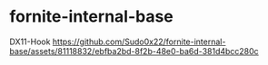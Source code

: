 # fornite-internal-base
DX11-Hook
https://github.com/Sudo0x22/fornite-internal-base/assets/81118832/ebfba2bd-8f2b-48e0-ba6d-381d4bcc280c

